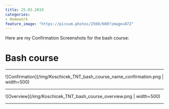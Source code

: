 ```yaml
---
title: 25.03.2019
categories:
- Homework
feature_image: "https://picsum.photos/2560/600?image=872"
---
```


Here are my Confirmation Screenshots for the bash course:
<!-- more -->

# Bash course

***

![Confirmation](/img/Koschicek_TNT_bash_course_name_confirmation.png | width=500)

***

![Overview](/img/Koschicek_TNT_bash_course_overview.png | width=500)

***
